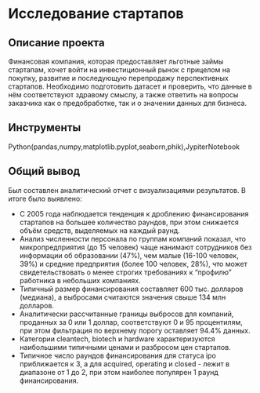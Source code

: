 # Исследование стартапов

## Описание проекта
Финансовая компания, которая предоставляет льготные займы стартапам, хочет войти на инвестиционный рынок с прицелом на покупку, развитие и последующую перепродажу перспективных стартапов. Необходимо подготовить датасет и проверить, что данные в нём соответствуют здравому смыслу, а также ответить на вопросы заказчика как о предобработке, так и о значении данных для бизнеса.
## Инструменты
Python(pandas,numpy,matplotlib.pyplot,seaborn,phik),JypiterNotebook
## Общий вывод
Был составлен аналитический отчет с визуализациями результатов. В итоге было выявлено:
* С 2005 года наблюдается тенденция к дроблению финансирования стартапов на большее количество раундов, при этом снижается объём средств, выделяемых на каждый раунд. 
* Анализ численности персонала по группам компаний показал, что микропредприятия (до 15 человек) чаще нанимают сотрудников без информации об образовании (47%), чем малые (16-100 человек, 39%) и средние предприятия (более 100 человек, 28%), что может свидетельствовать о менее строгих требованиях к “профилю” работника в небольших компаниях. 
* Типичный размер финансирования составляет 600 тыс. долларов (медиана), а выбросами считаются значения свыше 134 млн долларов. 
* Аналитически рассчитанные границы выбросов для компаний, проданных за 0 или 1 доллар, соответствуют 0 и 95 процентилям, при этом фильтрация по верхнему порогу оставляет 94.4% данных. 
* Категории cleantech, biotech и hardware характеризуются наибольшими типичными ценами и разбросом цен стартапов. 
* Типичное число раундов финансирования для статуса ipo приближается к 3, а для acquired, operating и closed - лежит в диапазоне от 1 до 2, при этом наиболее популярен 1 раунд финансирования.
